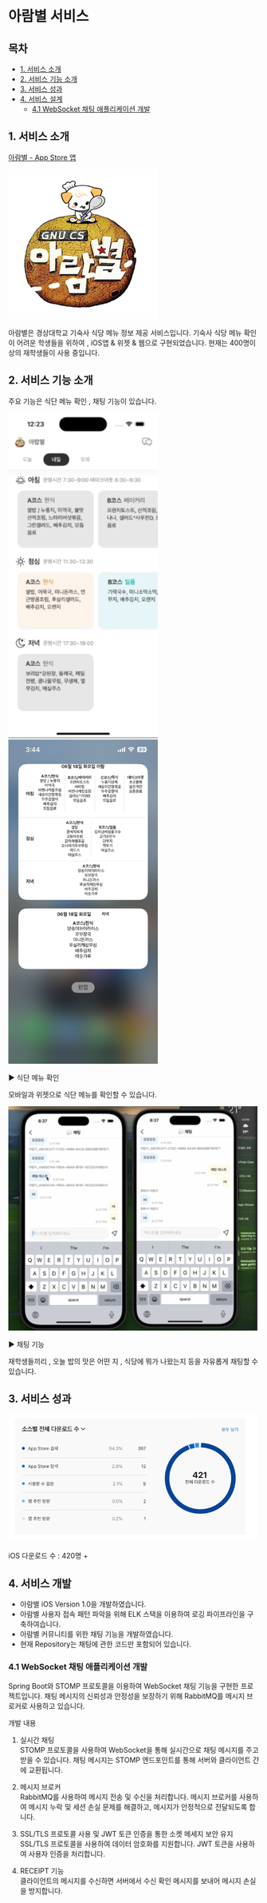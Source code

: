 # 아람별 서비스

## 목차

- [1. 서비스 소개](#1-서비스-소개)
- [2. 서비스 기능 소개](#2-서비스-기능-소개)
- [3. 서비스 성과](#3-서비스-성과)
- [4. 서비스 설계](#4-서비스-개발)
    - [4.1 WebSocket 채팅 애플리케이션 개발](#41-websocket-채팅-애플리케이션-개발)

## 1. 서비스 소개

[아람별 - App Store 앱](https://apps.apple.com/kr/app/%EC%95%84%EB%9E%8C%EB%B3%84/id6446250930)

<img src="src/readme/아람별행성.png" width="300" alt="아람별 이미지">

아람별은 경상대학교 기숙사 식당 메뉴 정보 제공 서비스입니다.
기숙사 식당 메뉴 확인이 어려운 학생들을 위하여 , iOS앱 & 위젯 & 웹으로 구현되었습니다.
현재는 400명이상의 재학생들이 사용 중입니다. 

## 2. 서비스 기능 소개

주요 기능은 식단 메뉴 확인 , 채팅 기능이 있습니다.

<p>
  <img src="src/readme/아람별 메뉴.gif" width="300" alt="아람별 메뉴 이미지" style="margin-right: 20px;">
  <img src="src/readme/위젯.png" width="300" alt="아람별 위젯 이미지">
</p>


► 식단 메뉴 확인

모바일과 위젯으로 식단 메뉴를 확인할 수 있습니다.


<img src="src/readme/채팅기능.jpeg" width="500" alt="아람별 채팅기능 이미지">

► 채팅 기능

재학생들끼리 , 오늘 밥의 맛은 어떤 지 , 식당에 뭐가 나왔는지 등을 자유롭게 채팅할 수 있습니다.


## 3. 서비스 성과

<img src="./src/readme/다운로드 수.png" width="500" alt="다운로드 수">

iOS 다운로드 수 : 420명 +

## 4. 서비스 개발

- 아람별 iOS Version 1.0을 개발하였습니다.
- 아람별 사용자 접속 패턴 파악을 위해 ELK 스택을 이용하여 로깅 파이프라인을 구축하여습니다.
- 아람별 커뮤니티를 위한 채팅 기능을 개발하였습니다.
- 현재 Repository는 채팅에 관한 코드만 포함되어 있습니다.

### 4.1 WebSocket 채팅 애플리케이션 개발

Spring Boot와 STOMP 프로토콜을 이용하여 WebSocket 채팅 기능을 구현한 프로젝트입니다.
채팅 메시지의 신뢰성과 안정성을 보장하기 위해 RabbitMQ를 메시지 브로커로 사용하고 있습니다.

개발 내용

1. 실시간 채팅 <br>
   STOMP 프로토콜을 사용하여 WebSocket을 통해 실시간으로 채팅 메시지를 주고받을 수 있습니다.
   채팅 메시지는 STOMP 엔드포인트를 통해 서버와 클라이언트 간에 교환됩니다.
   

2. 메시지 브로커  <br>
   RabbitMQ를 사용하여 메시지 전송 및 수신을 처리합니다.
   메시지 브로커를 사용하여 메시지 누락 및 세션 손실 문제를 해결하고, 메시지가 안정적으로 전달되도록 합니다.
   

3. SSL/TLS 프로토콜 사용 및 JWT 토큰 인증을 통한 소켓 메세지 보안 유지 <br>
   SSL/TLS 프로토콜을 사용하여 데이터 암호화를 지원합니다.
   JWT 토큰을 사용하여 사용자 인증을 처리합니다.
   

4. RECEIPT 기능  <br>
   클라이언트의 메시지를 수신하면 서버에서 수신 확인 메시지를 보내어 메시지 손실을 방지합니다.

